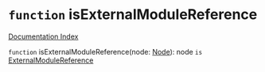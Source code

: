 # `function` isExternalModuleReference

[Documentation Index](../README.md)

`function` isExternalModuleReference(node: [Node](../private.interface.Node/README.md)): node `is` [ExternalModuleReference](../private.interface.ExternalModuleReference/README.md)